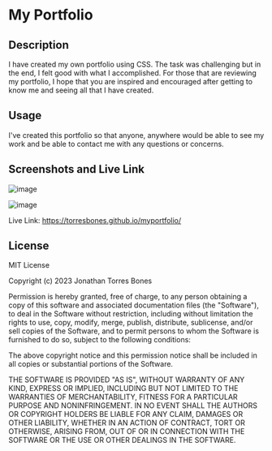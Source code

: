 # My Portfolio

## Description
 I have created my own portfolio using CSS. The task was challenging but in the end, I felt good with what I accomplished. For those that are reviewing my portfolio, I hope that you are inspired and encouraged after getting to know me and seeing all that I have created.

## Usage
I've created this portfolio so that anyone, anywhere would be able to see my work and be able to contact me with any questions or concerns.

## Screenshots and Live Link
![image](https://github.com/TorresBones/myportfolio/assets/143949132/d8616d7d-36e3-4229-baf2-8788daa12afb)

![image](https://github.com/TorresBones/myportfolio/assets/143949132/a811b1bb-0228-4724-be8a-9d9217743793)



Live Link: https://torresbones.github.io/myportfolio/


## License
MIT License

Copyright (c) 2023 Jonathan Torres Bones

Permission is hereby granted, free of charge, to any person obtaining a copy
of this software and associated documentation files (the "Software"), to deal
in the Software without restriction, including without limitation the rights
to use, copy, modify, merge, publish, distribute, sublicense, and/or sell
copies of the Software, and to permit persons to whom the Software is
furnished to do so, subject to the following conditions:

The above copyright notice and this permission notice shall be included in all
copies or substantial portions of the Software.

THE SOFTWARE IS PROVIDED "AS IS", WITHOUT WARRANTY OF ANY KIND, EXPRESS OR
IMPLIED, INCLUDING BUT NOT LIMITED TO THE WARRANTIES OF MERCHANTABILITY,
FITNESS FOR A PARTICULAR PURPOSE AND NONINFRINGEMENT. IN NO EVENT SHALL THE
AUTHORS OR COPYRIGHT HOLDERS BE LIABLE FOR ANY CLAIM, DAMAGES OR OTHER
LIABILITY, WHETHER IN AN ACTION OF CONTRACT, TORT OR OTHERWISE, ARISING FROM,
OUT OF OR IN CONNECTION WITH THE SOFTWARE OR THE USE OR OTHER DEALINGS IN THE
SOFTWARE.
